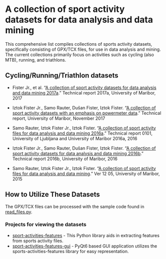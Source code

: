 # A collection of sport activity datasets for data analysis and data mining

This comprehensive list compiles collections of sports activity datasets, specifically consisting of GPX/TCX files, for use in data analysis and mining. The current collections primarily focus on activities such as cycling (also MTB), running, and triathlons.

## Cycling/Running/Triathlon datasets

- Fister Jr., et al. “[A collection of sport activity datasets for data analysis and data mining 2017a](http://iztok-jr-fister.eu/static/publications/Sport4.zip).” Technical report 2017a, University of Maribor, 2017

- Iztok Fister Jr., Samo Rauter, Dušan Fister, Iztok Fister. “[A collection of sport activity datasets with an emphasis on powermeter data](http://iztok-jr-fister.eu/static/publications/Sport5.zip).” Technical report, University of Maribor, November 2017

- Samo Rauter, Iztok Fister Jr., Iztok Fister. “[A collection of sport activity files for data analysis and data mining 2016a](http://iztok-jr-fister.eu/static/css/datasets/Sport2.zip).” Technical report 0101, University of Ljubljana and University of Maribor 2016a, 2016

- Iztok Fister Jr., Samo Rauter, Dušan Fister, Iztok Fister. “[A collection of sport activity datasets for data analysis and data mining 2016b](http://iztok-jr-fister.eu/static/publications/Sport3.zip).” Technical report 2016b, University of Maribor, 2016

- Samo Rauter, Iztok Fister Jr., Iztok Fister. “[A collection of sport activity files for data analysis and data mining](http://iztok-jr-fister.eu/static/css/datasets/Sport.zip).” Ver 12 05, University of Maribor, 2015

## How to Utilize These Datasets
The GPX/TCX files can be processed with the sample code found in [read_files.py](https://github.com/firefly-cpp/sports-activity-dataset-collections/blob/main/read_files.py).

### Projects for viewing the datasets
- [sport-activities-features](https://github.com/firefly-cpp/sport-activities-features) - This Python library aids in extracting features from sports activity files.
- [sport-activities-features-gui](https://github.com/firefly-cpp/sport-activities-features-gui) - PyQt6 based GUI application utilizes the sports-activities-features library for easy representation.
